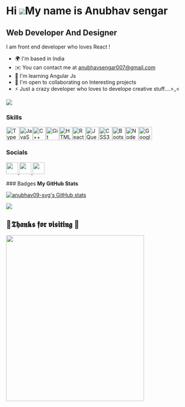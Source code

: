Hi ![](https://user-images.githubusercontent.com/18350557/176309783-0785949b-9127-417c-8b55-ab5a4333674e.gif)My name is Anubhav sengar
==========================================================================================================================================

Web Developer And Designer
--------------------------

I am front end developer who loves React !

* 🌍  I'm based in India
* ✉️  You can contact me at [anubhavsengar007@gmail.com](mailto:anubhavsengar007@gmail.com)
* 🧠  I'm learning Angular Js
* 🤝  I'm open to collaborating on Interesting projects
* ⚡  Just a crazy developer who loves to develope creative stuff....>\_<

<a href="https://www.github.com/anubhav09-svg" target="_blank" rel="noreferrer"><img
src="https://img.shields.io/github/followers/anubhav09-svg?logo=github&style=for-the-badge&color=ffffff&labelColor=000000" /></a>
### Skills

<p align="left">
<a href="https://www.typescriptlang.org/" target="_blank" rel="noreferrer"><img src="https://raw.githubusercontent.com/danielcranney/readme-generator/main/public/icons/skills/typescript-colored.svg" width="36" height="36" alt="TypeScript" /></a><a href="https://developer.mozilla.org/en-US/docs/Web/JavaScript" target="_blank" rel="noreferrer"><img src="https://raw.githubusercontent.com/danielcranney/readme-generator/main/public/icons/skills/javascript-colored.svg" width="36" height="36" alt="JavaScript" /></a><a href="https://docs.microsoft.com/en-us/cpp/?view=msvc-170" target="_blank" rel="noreferrer"><img src="https://raw.githubusercontent.com/danielcranney/readme-generator/main/public/icons/skills/cplusplus-colored.svg" width="36" height="36" alt="C++" /></a><a href="https://git-scm.com/" target="_blank" rel="noreferrer"><img src="https://raw.githubusercontent.com/danielcranney/readme-generator/main/public/icons/skills/git-colored.svg" width="36" height="36" alt="Git" /></a><a href="https://developer.mozilla.org/en-US/docs/Glossary/HTML5" target="_blank" rel="noreferrer"><img src="https://raw.githubusercontent.com/danielcranney/readme-generator/main/public/icons/skills/html5-colored.svg" width="36" height="36" alt="HTML5" /></a><a href="https://reactjs.org/" target="_blank" rel="noreferrer"><img src="https://raw.githubusercontent.com/danielcranney/readme-generator/main/public/icons/skills/react-colored.svg" width="36" height="36" alt="React" /></a><a href="https://jquery.com/" target="_blank" rel="noreferrer"><img src="https://raw.githubusercontent.com/danielcranney/readme-generator/main/public/icons/skills/jquery-colored.svg" width="36" height="36" alt="JQuery" /></a><a href="https://www.w3.org/TR/CSS/#css" target="_blank" rel="noreferrer"><img src="https://raw.githubusercontent.com/danielcranney/readme-generator/main/public/icons/skills/css3-colored.svg" width="36" height="36" alt="CSS3" /></a><a href="https://getbootstrap.com/" target="_blank" rel="noreferrer"><img src="https://raw.githubusercontent.com/danielcranney/readme-generator/main/public/icons/skills/bootstrap-colored.svg" width="36" height="36" alt="Bootstrap" /></a><a href="https://nodejs.org/en/" target="_blank" rel="noreferrer"><img src="https://raw.githubusercontent.com/danielcranney/readme-generator/main/public/icons/skills/nodejs-colored.svg" width="36" height="36" alt="NodeJS" /></a><a href="https://cloud.google.com/" target="_blank" rel="noreferrer"><img src="https://raw.githubusercontent.com/danielcranney/readme-generator/main/public/icons/skills/googlecloud-colored.svg" width="36" height="36" alt="Google Cloud" /></a>
</p>

### Socials

<p align="left"> <a href="https://www.github.com/anubhav09-svg" target="_blank" rel="noreferrer"> <picture> <source media="(prefers-color-scheme: dark)" srcset="https://upload.wikimedia.org/wikipedia/commons/thumb/b/b7/X_logo.jpg/900px-X_logo.jpg" /> <source media="(prefers-color-scheme: light)" srcset="https://raw.githubusercontent.com/danielcranney/readme-generator/main/public/icons/socials/github.svg" /> <img src="https://raw.githubusercontent.com/danielcranney/readme-generator/main/public/icons/socials/github.svg" width="32" height="32" /> </picture> </a> <a href="https://www.instagram.com/anubhav.sengar_09/?next=%2F" target="_blank" rel="noreferrer"> <picture> <source media="(prefers-color-scheme: dark)" srcset="https://raw.githubusercontent.com/danielcranney/readme-generator/main/public/icons/socials/instagram.svg" /> <source media="(prefers-color-scheme: light)" srcset="https://raw.githubusercontent.com/danielcranney/readme-generator/main/public/icons/socials/instagram.svg" /> <img src="https://raw.githubusercontent.com/danielcranney/readme-generator/main/public/icons/socials/instagram.svg" width="32" height="32" /> </picture> </a> <a href="https://www.linkedin.com/in/anubhav-sengar-152577294"
" target="_blank" rel="noreferrer"> <picture> <source media="(prefers-color-scheme: dark)" srcset="https://raw.githubusercontent.com/danielcranney/readme-generator/main/public/icons/socials/linkedin-dark.svg" /> <source media="(prefers-color-scheme: light)" srcset="https://raw.githubusercontent.com/danielcranney/readme-generator/main/public/icons/socials/linkedin.svg" /> <img src="https://raw.githubusercontent.com/danielcranney/readme-generator/main/public/icons/socials/linkedin.svg" width="32" height="32" /> </picture> </a></p>
### Badges
<b>My GitHub Stats</b>

<a href="http://www.github.com/anubhav09-svg"><img src="https://github-readme-stats.vercel.app/api?username=anubhav09-svg&show_icons=true&hide=&count_private=true&title_color=ffffff&text_color=ffffff&icon_color=ffffff&bg_color=000000&hide_border=true&show_icons=true" alt="anubhav09-svg's GitHub stats" /></a>

<a href="http://www.github.com/anubhav09-svg"><img src="https://github-readme-streak-stats.herokuapp.com/?user=anubhav09-svg&stroke=ffffff&background=000000&ring=ffffff&fire=ffffff&currStreakNum=ffffff&currStreakLabel=ffffff&sideNums=ffffff&sideLabels=ffffff&dates=ffffff&hide_border=true" /></a>

<h2 align="left">💖𝕿𝖍𝖆𝖓𝖐𝖘 𝖋𝖔𝖗 𝖛𝖎𝖘𝖎𝖙𝖎𝖓𝖌 💖</h2>
<div align="center">
<img src="https://media.tenor.com/hqXIMauJdRMAAAAi/quby-pentol.gif" align="left" width="373.5px" height="450">
  </div>
